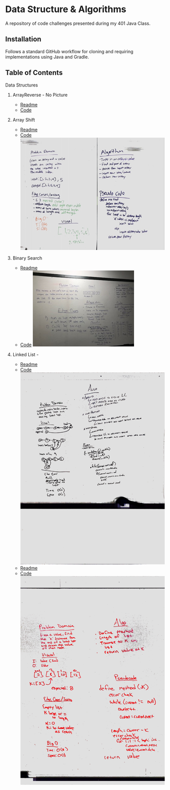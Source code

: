 # Data Structure & Algorithms
A repository of code challenges presented during my 401 Java Class.

## Installation
Follows a standard GitHub workflow for cloning and requiring implementations using Java and Gradle.

## Table of Contents
Data Structures

1.  ArrayReverse - No Picture
    - [Readme](./401d56/code-challenges/ArrayReverse/README.md)
    - [Code](./401d56/code-challenges/ArrayReverse/ArrayReverse.java)
    
    
2.  Array Shift 
    - [Readme](./401d56/code-challenges/gradle/src/main/java/README_ArrayShift.md)
    - [Code](./401d56/code-challenges/gradle/src/main/java/ArrayShift.java)
    ![ArrayShift]
    
3.  Binary Search 
    - [Readme](./401d56/code-challenges/gradle/src/main/java/README_BinarySearch.md)
    - [Code](./401d56/code-challenges/gradle/src/main/java/BinarySearch.java)
    ![BinarySearch]

4.  Linked List - 
    - [Readme](./401d56/code-challenges/gradle/src/main/java/linkedList/README_LinkedList.md)
    - [Code](./401d56/code-challenges/gradle/src/main/java/linkedList/LinkedList.java)
    ![LinkedListInsertion]  
    - [Readme](./401d56/code-challenges/gradle/src/main/java/linkedList/README_LinkedList.md)
    - [Code](./401d56/code-challenges/gradle/src/main/java/linkedList/LinkedList.java)
    ![KthFromEnd]



[ArrayShift]: ./401d56/assets/arrayshift_java.png
[BinarySearch]: ./401d56/assets/array_binary_search.jpg
[LinkedListInsertion]: ./401d56/assets/linked_list_insertion.jpeg
[KthFromEnd]: ./401d56/assets/KthFromEnd.JPG

